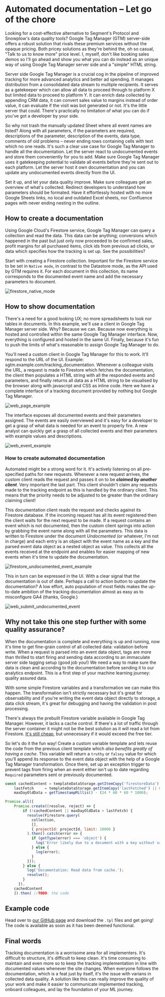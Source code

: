 # Automated documentation – Let go of the chore
Looking for a cost-effective alternative to Segment's Protocol and Snowplow's data quality tools? Google Tag Manager (GTM) server-side offers a robust solution that rivals these premium services without the opaque pricing. Both pricey solutions as they're behind the, oh so casual, "Talk to us to know more" price level. I, myself, don't like booking sales demos so I'll go ahead and show you what you can do instead as an unique way of using Google Tag Manager server side and a "simple" HTML string.

Server side Google Tag Manager is a crucial cog in the pipeline of improved tracking for more advanced analytics and better ad spending. It manages distribution from a consolidated data stream to multiple recipients. It serves as a gatekeeper which can allow all data to proceed through to platform X but limited data to proceed to platform Y. It can enrich data collected by appending CRM data, it can convert sales value to margins instead of order value, it can evaluate if the visit was bot generated or not. It's the little server that could. There's practically no limitation of what you can do if you've got a developer by your side.

So why not trash the manually updated Sheet where all event names are listed? Along with all parameters, if the parameters are required, descriptions of the parameter, description of the events, data type, comments of old problems – never ending rows containing cells with text which no one reads. It's such a clear use case for Google Tag Manager to handle all the documentation. Let the server react to undocumented events and store them conveniently for you to add. Make sure Google Tag Manager uses it gatekeeping potential to validate all events before they're sent out to each platform. Let the server host it own documentation and you can update any undocumented events directly from the UI.

Set it up, and let your data quality improve. Make sure colleagues get an overview of what's collected. Redirect developers to understand how parameters should be formated. Have it effortlessly hosted with no more Google Sheets links, no local and outdated Excel sheets, nor Confluence pages with never ending nesting in the outline.
## How to create a documentation
Using Google Cloud's Firestore service, Google Tag Manager can query a collection and read the data. This data can be anything; conversions which happened in the past but just only now proceeded to be confirmed sales, profit margins for all purchased items, click ids from previous ad clicks, or data which specifies how the tracking is set up. See the possibilities?

Start with creating a Firestore collection. Important for the Firestore service to be set in `Native mode`, in contrast to the Datastore mode, as the API used by GTM requires it. For each document in this collection, its name corresponds to the documented event name and add the necessary parameters to document. 

![firestore_native_mode](img/firestore_native_mode.png)
## How to show documentation
There's a need for a good looking UX; no more spreadsheets to look nor tables in documents. In this example, we'll use a client in Google Tag Manager server side. Why? Because we can. Because now everything is hosted and controlled within the same Google Tag Manager interface. Now, everything is configured and hosted in the same UI. Finally, because it's fun to push the limits of what's reasonable to assign Google Tag Manager to do.

You'll need a custom client in Google Tag Manager for this to work. It'll respond to the URL of the UI. Example: sgtm.example.com/tracking_documentation. Whenever a colleague visits the URL, a request is made to Firestore which fetches the documentation, the client then populates a HTML string with all the responded events and parameters, and finally returns all data as a HTML string to be visualised by the browser along with javascript and CSS as inline code. Here we have a complete interface of a tracking document provided by nothing but Google Tag Manager.

 ![web_page_example](img/web_page_example.png)

The interface exposes all documented events and their parameters assigned. The events are easily overviewed and it's easy for a developer to get a grasp of what data is needed for an event to properly fire. A new analyst can quickly get a grasp of all collected events and their parameters with example values and descriptions. 

![web_event_example](img/web_event_example.png)
### How to create automated documentation
Automated might be a strong word for it. It's actively listening on all pre-specified paths for new requests. Whenever a new request arrives, the custom client reads the request and passes it on to be ***claimed by another client***. Very important the last part. This client shouldn't claim any requests made to the tracking endpoint as this is handled by the ordinary client. This means that the priority needs to be adjusted to be greater than the ordinary claiming client!

This documentation client reads the request and checks against its Firestore database. If the incoming request has all its event registered then the client waits for the next request to be made. If a request contains an event which is not documented, then the custom client springs into action by grabbing the event name along with all the parameters. This data is written to Firestore under the document *Undocmented* (or whatever, I'm not in charge) and each entry is an object with the event name as a key and the parsed event data object as a nested object as value. This collects all the events received at the endpoint and enables for easier mapping of new events when it's time to update the documentation.

![firestore_undocumented_event_example](img/firestore_undocumented_event_example.png)

This in turn can be expressed in the UI. With a clear signal that the documentation is out of date. Perhaps a call to action button to update the documentation? A low effort, auto population of most fields makes the up-to-date ambition of the tracking documentation almost as easy as to misconfigure GA4 (thanks, Google.)

![web_submit_undocumented_event](img/web_submit_undocumented_event.gif)
## Why not take this one step further with some quality assurance?
When the documentation is complete and everything is up and running, now it's time to get fine-grain control of all collected data: validation before write. When a request is parsed into an event data object, tags are more than thrilled to start firing and sending data according to an immaculate server side tagging setup (good job you!) We need a way to make sure the data is clean and according to the documentation before sending it to our analytics endpoint. This is a first step of your machine learning journey: quality assured data.

With some simple Firestore variables and a transformation we can make this happen. The transformation isn't strictly necessary but it's great for observability and if you're writing the event data object directly to storage, a data click stream, it's great for debugging and having the validation in post processing.

There's always the prebuilt Firestore variable available in Google Tag Manager. However, it lacks a cache control. If there's a lot of traffic through the server container it might not be the best solution as it will read a lot from Firestore. [It's still cheap](https://cloud.google.com/firestore/pricing), but unnecessary if it would exceed the free tier. 

So let's do it the fun way! Create a custom variable template and lets reuse the code from the previous client template which *also benefits greatly of having a cache*. This variable will return a `truthy` or `falsey` value for which you'll append its response to the event data object with the help of a Google Tag Manager transformation. Once there, set up an exception trigger to prevent tags from firing when an event either isn't up to date regarding `Required` parameters sent or previously documented.

```js
const cachedContent = templateDataStorage.getItemCopy('firestoreData') || {},
	lastFetch     = templateDataStorage.getItemCopy('lastFetched') || 0,
	maxDayOldData = getTimestampMillis() - (24 * 60 * 60 * 1000);

Promise.all([
	Promise.create((resolve, reject) => {
	    if (!cachedContent || maxDayOldData > lastFetch) {
          resolve(Firestore.query(
            collection, 
            [], 
            { projectId: projectId, limit: 10000 }
          ).then().catch(error => {
            if (getType(error) === 'object') {
              log('Error likely due to a document with a key without value. Populate all documents and keys in Firestore and try again.');
            } else {
              log(error);
            }
          })); 
        } else {
          log('Documentation: Read data from cache.');
          resolve();
        }
      }),
    cachedContent
    ]).then( //TODO: the code
```
## Example code
Head over to [our GitHub page](https://github.com/ctrl-digital) and download the `.tpl` files and get going! The code is available as soon as it has been deemed functional.
## Final words
Tracking documentation is a worrisome area for all implementers. It's difficult to structure, it's difficult to keep clean. It's time consuming to maintain and even more so to keep the tracking implementation in line with documented values whenever the site changes. When everyone follows the documentation, which is a feat just by itself, it's the issue with varians in collected data quality. A solution like this can really improve the quality of your work and make it easier to communicate implemented tracking, onboard colleagues, and lay the foundation of your ML journey.

